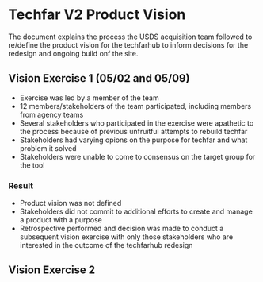 # Techfar V2 Product Vision

The document explains the process the USDS acquisition team followed to re/define the product vision for the techfarhub to inform decisions for the redesign and ongoing build onf the site.

## Vision Exercise 1 (05/02 and 05/09)
- Exercise was led by a member of the team
- 12 members/stakeholders of the team participated, including members from agency teams
- Several stakeholders who participated in the exercise were apathetic to the process because of previous unfruitful attempts to rebuild techfar
- Stakeholders had varying opions on the purpose for techfar and what problem it solved
- Stakeholders were unable to come to consensus on the target group for the tool

### Result
- Product vision was not defined
- Stakeholders did not commit to additional efforts to create and manage a product with a purpose
- Retrospective performed and decision was made to conduct a subsequent vision exercise with only those stakeholders who are interested in the outcome of the techfarhub redesign

## Vision Exercise 2
